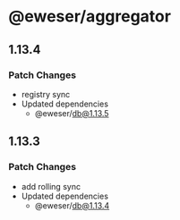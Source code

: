 # @eweser/aggregator

## 1.13.4

### Patch Changes

- registry sync
- Updated dependencies
  - @eweser/db@1.13.5

## 1.13.3

### Patch Changes

- add rolling sync
- Updated dependencies
  - @eweser/db@1.13.4
